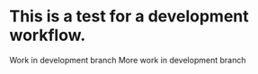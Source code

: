 # This is a test for a development workflow.

Work in development branch
More work in development branch